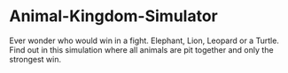 # Animal-Kingdom-Simulator
Ever wonder who would win in a fight. Elephant, Lion, Leopard or a Turtle. Find out in this simulation where all animals are pit together and only the strongest win. 
